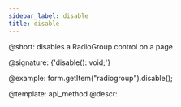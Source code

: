 ```yaml
---
sidebar_label: disable
title: disable
---          
```


@short: disables a RadioGroup control on a page

@signature: {'disable(): void;'}

@example:
form.getItem("radiogroup").disable();


@template: api_method
@descr:


